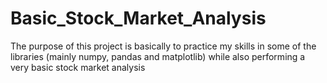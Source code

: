 # Basic_Stock_Market_Analysis
The purpose of this project is basically to practice my skills in some of the libraries (mainly numpy, pandas and matplotlib) while also performing a very basic stock market analysis
